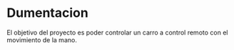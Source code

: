 # Dumentacion
El objetivo del proyecto es poder controlar un carro a control remoto con el movimiento de la mano.
